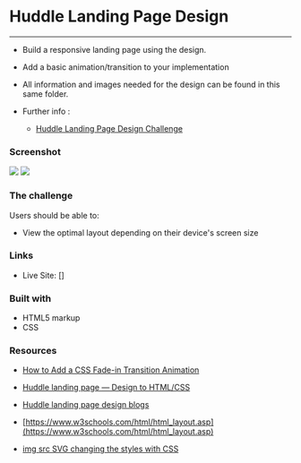 # Huddle Landing Page Design
-  -  -

- Build a responsive landing page using the design. 

- Add a basic animation/transition to your implementation

- All information and images needed for the design can be found in this same folder.

- Further info :
  - [Huddle Landing Page Design Challenge](https://www.frontendmentor.io/challenges/huddle-landing-page-with-curved-sections-5ca5ecd01e82137ec91a50f2)


### Screenshot

![](./design/desktop-design.png)
![](./design/mobile-design.png)


### The challenge

Users should be able to:

- View the optimal layout depending on their device's screen size


### Links

- Live Site: []

### Built with

- HTML5 markup
- CSS 

### Resources

- [How to Add a CSS Fade-in Transition Animation](https://blog.hubspot.com/website/css-fade-in)

- [Huddle landing page — Design to HTML/CSS](https://nabendu82.medium.com/huddle-landing-page-design-to-html-css-1b59e207f94c)

- [Huddle landing page design blogs](https://levelup.gitconnected.com/challenge-003-huddle-landing-page-with-a-single-introductory-section-6301c1bf30c3)

- [https://www.w3schools.com/html/html_layout.asp](https://www.w3schools.com/html/html_layout.asp)

- [img src SVG changing the styles with CSS](https://stackoverflow.com/questions/24933430/img-src-svg-changing-the-styles-with-css)